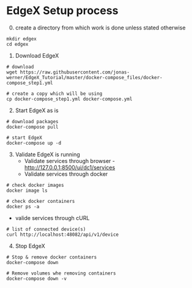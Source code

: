 # EdgeX Setup process 
0. create a directory from which work is done unless stated otherwise 
```
mkdir edgex 
cd edgex 
``` 
 
1. Download EdgeX 
```
# download 
wget https://raw.githubusercontent.com/jonas-werner/EdgeX_Tutorial/master/docker-compose_files/docker-compose_step1.yml

# create a copy which will be using 
cp docker-compose_step1.yml docker-compose.yml 
```

2. Start EdgeX as is 
```
# download packages 
docker-compose pull 

# start EdgeX 
docker-compose up -d 
```
3. Validate EdgeX is running 
   * Validate services through browser - http://127.0.0.1:8500/ui/dc1/services 
   * Validate services through docker 
```
# check docker images 
docker image ls 

# check docker containers 
docker ps -a 
```
   * valide services through cURL 
```
# list of connected device(s) 
curl http://localhost:48082/api/v1/device
```

4. Stop EdgeX 
```
# Stop & remove docker containers
docker-compose down

# Remove volumes whe removing containers 
docker-compose down -v 
```
